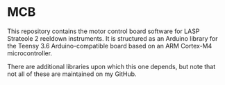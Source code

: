 # MCB

This repository contains the motor control board software for LASP Strateole 2 reeldown instruments. It is structured as an Arduino library for the Teensy 3.6 Arduino-compatible board based on an ARM Cortex-M4 microcontroller.

There are additional libraries upon which this one depends, but note that not all of these are maintained on my GitHub.
